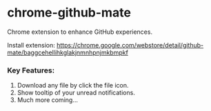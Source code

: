 chrome-github-mate
==================

Chrome extension to enhance GitHub experiences.

Install extension: https://chrome.google.com/webstore/detail/github-mate/baggcehellihkglakjnmnhpnjmkbmpkf

### Key Features:

1. Download any file by click the file icon.
2. Show tooltip of your unread notifications.
3. Much more coming...
